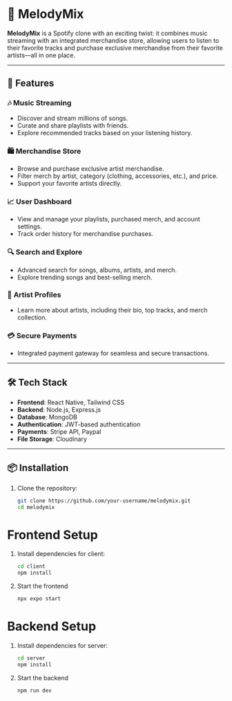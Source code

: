 # 🎵 MelodyMix

**MelodyMix** is a Spotify clone with an exciting twist: it combines music streaming with an integrated merchandise store, allowing users to listen to their favorite tracks and purchase exclusive merchandise from their favorite artists—all in one place.

---

## 🚀 Features

### 🎶 **Music Streaming**

- Discover and stream millions of songs.
- Curate and share playlists with friends.
- Explore recommended tracks based on your listening history.

### 🛍️ **Merchandise Store**

- Browse and purchase exclusive artist merchandise.
- Filter merch by artist, category (clothing, accessories, etc.), and price.
- Support your favorite artists directly.

### 📈 **User Dashboard**

- View and manage your playlists, purchased merch, and account settings.
- Track order history for merchandise purchases.

### 🔍 **Search and Explore**

- Advanced search for songs, albums, artists, and merch.
- Explore trending songs and best-selling merch.

### 🎨 **Artist Profiles**

- Learn more about artists, including their bio, top tracks, and merch collection.

### 💳 **Secure Payments**

- Integrated payment gateway for seamless and secure transactions.

---

## 🛠️ Tech Stack

- **Frontend**: React Native, Tailwind CSS
- **Backend**: Node.js, Express.js
- **Database**: MongoDB
- **Authentication**: JWT-based authentication
- **Payments**: Stripe API, Paypal
- **File Storage**: Cloudinary

---

## 📦 Installation

1. Clone the repository:
   ```bash
   git clone https://github.com/your-username/melodymix.git
   cd melodymix
   ```
# Frontend Setup

1. Install dependencies for client:
   ```bash
   cd client
   npm install
   ```
2. Start the frontend
   ```bash
   npx expo start
   ```

# Backend Setup

1. Install dependencies for server:
   ```bash
   cd server
   npm install
   ```
2. Start the backend
   ```bash
   npm run dev
   ```

